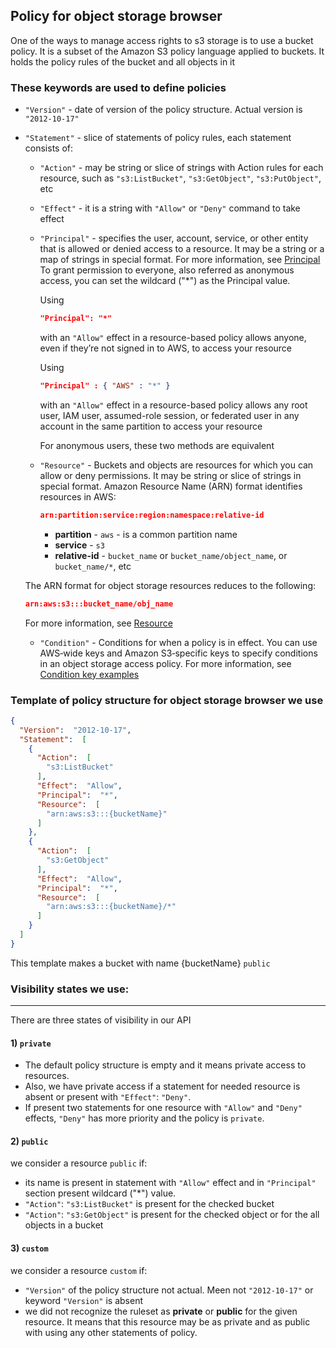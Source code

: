 ## Policy for object storage browser

One of the ways to manage access rights to s3 storage is to use a bucket policy. It is a subset of the Amazon S3 policy language applied to buckets. It holds the policy rules of the bucket and all objects in it

### These keywords are used to define policies

- `"Version"` - date of version of the policy structure. Actual version is `"2012-10-17"`
- `"Statement"` - slice of statements of policy rules, each statement consists of:
    - `"Action"` - may be string or slice of strings with Action rules for each resource, such as `"s3:ListBucket"`, `"s3:GetObject"`, `"s3:PutObject"`, etc
    - `"Effect"` - it is a string with `"Allow"` or `"Deny"` command to take effect
    - `"Principal"` - specifies the user, account, service, or other entity that is allowed or denied access to a resource. It may be a string or a map of strings in special format. For more information, see [Principal](https://docs.aws.amazon.com/AmazonS3/latest/userguide/s3-bucket-user-policy-specifying-principal-intro.html)
    To grant permission to everyone, also referred as anonymous access, you can set the wildcard ("*") as the Principal value.

        Using 
        ```json
        "Principal": "*"
        ``` 
        with an `"Allow"` effect in a resource-based policy allows anyone, even if they’re not signed in to AWS, to access your resource

        Using 
        ```json
        "Principal" : { "AWS" : "*" }
        ```
        with an `"Allow"` effect in a resource-based policy allows any root user, IAM user, assumed-role session, or federated user in any account in the same partition to access your resource
        
        For anonymous users, these two methods are equivalent

    - `"Resource"` - Buckets and objects are resources for which you can allow or deny permissions. It may be string or slice of strings in special format.
    Amazon Resource Name (ARN) format identifies resources in AWS:
        ```json
        arn:partition:service:region:namespace:relative-id
        ```
        - __partition__ - `aws` - is a common partition name
        - __service__ - `s3`
        - __relative-id__ - `bucket_name` or `bucket_name/object_name`, or `bucket_name/*`, etc
    
    The ARN format for object storage resources reduces to the following:
    ```json
    arn:aws:s3:::bucket_name/obj_name
    ```
    For more information, see [Resource](https://docs.aws.amazon.com/AmazonS3/latest/userguide/s3-arn-format.html)
    - `"Condition"` - Conditions for when a policy is in effect. You can use AWS‐wide keys and Amazon S3‐specific keys to specify conditions in an object storage access policy. For more information, see [Condition key examples](https://docs.aws.amazon.com/AmazonS3/latest/userguide/amazon-s3-policy-keys.html)

### Template of policy structure for object storage browser we use

```json
{
  "Version":  "2012-10-17",
  "Statement":  [
    {
      "Action":  [
        "s3:ListBucket"
      ],
      "Effect":  "Allow",
      "Principal":  "*",
      "Resource":  [
        "arn:aws:s3:::{bucketName}"
      ]
    },
    {
      "Action":  [
        "s3:GetObject"
      ],
      "Effect":  "Allow",
      "Principal":  "*",
      "Resource":  [
        "arn:aws:s3:::{bucketName}/*"
      ]
    }
  ]
}
```

This template makes a bucket with name {bucketName} `public`

### Visibility states we use:

---

There are three states of visibility in our API

#### 1) `private`

- The default policy structure is empty and it means private access to resources.  
- Also, we have private access if a statement for needed resource is absent or present with `"Effect"`: `"Deny"`.
- If present two statements for one resource with `"Allow"` and `"Deny"` effects, `"Deny"` has more priority and the policy is `private`.

#### 2) `public`

we consider a resource `public` if:

- its name is present in statement with `"Allow"` effect and in `"Principal"` section present wildcard ("*") value.
- `"Action"`: `"s3:ListBucket"` is present for the checked bucket
- `"Action"`: `"s3:GetObject"` is present for the checked object or for the all objects in a bucket

#### 3) `custom`

we consider a resource `custom` if:

- `"Version"` of the policy structure not actual. Meen not `"2012-10-17"` or keyword `"Version"` is absent
- we did not recognize the ruleset as __private__ or __public__ for the given resource. It means that this resource may be as private and as public with using any other statements of policy.
